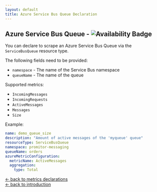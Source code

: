 ```yaml
---
layout: default
title: Azure Service Bus Queue Declaration
---
```


## Azure Service Bus Queue - ![Availability Badge](https://img.shields.io/badge/Available%20Starting-v0.1.0-green.svg)

You can declare to scrape an Azure Service Bus Queue via the `ServiceBusQueue`
resource type.

The following fields need to be provided:

- `namespace` - The name of the Service Bus namespace
- `queueName` - The name of the queue

Supported metrics:

- `IncomingMessages`
- `IncomingRequests`
- `ActiveMessages`
- `Messages`
- `Size`

Example:

```yaml
name: demo_queue_size
description: "Amount of active messages of the 'myqueue' queue"
resourceType: ServiceBusQueue
namespace: promitor-messaging
queueName: orders
azureMetricConfiguration:
  metricName: ActiveMessages
  aggregation:
    type: Total
```

<!-- markdownlint-disable MD033 -->
[&larr; back to metrics declarations](/configuration/v0.x/metrics)<br />
[&larr; back to introduction](/)
<!-- markdownlint-enable -->
